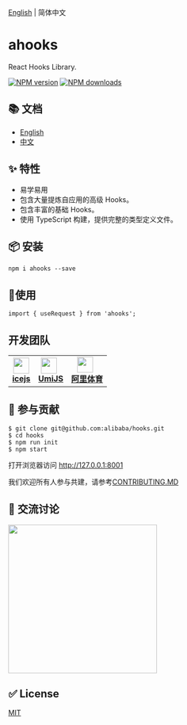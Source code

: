 [English](https://github.com/alibaba/hooks/blob/master/README.md) | 简体中文

# ahooks

React Hooks Library.

[![NPM version][image-1]][1] [![NPM downloads][image-2]][2]

## 📚 文档

* [English](https://ahooks.js.org/)
* [中文](https://ahooks.js.org/zh-CN/)

## ✨ 特性

* 易学易用
* 包含大量提炼自应用的高级 Hooks。
* 包含丰富的基础 Hooks。
* 使用 TypeScript 构建，提供完整的类型定义文件。

## 📦 安装

```
npm i ahooks --save
```

## 🔨使用

```
import { useRequest } from 'ahooks';
```

## 开发团队

<table>
  <tbody>
    <tr>
      <td align="center">
        <a target="_blank" href="https://github.com/alibaba/ice">
          <img
            width="32"
            src="https://img.alicdn.com/tfs/TB1Jd.tb79l0K4jSZFKXXXFjpXa-482-264.png"
          />
          <br>
          <strong>icejs</strong>
        </a>
      </td>
      <td align="center">
        <a target="_blank" href="https://github.com/umijs/umi">
          <img
            width="32"
            style="vertical-align: -0.32em; margin-right: 8px;"
            src="https://img.alicdn.com/tfs/TB1fhqaLAT2gK0jSZFkXXcIQFXa-132-130.png"
          />
          <br>
          <strong>UmiJS</strong>
        </a>
      </td>
       <td align="center">
        <a target="_blank" href="https://www.alisports.com/">
          <img
            width="32"
            style="vertical-align: -0.32em; margin-right: 8px;"
            src="https://gw.alicdn.com/tfs/TB13XKjLuL2gK0jSZFmXXc7iXXa-205-59.png"
          />
          <br>
          <strong>阿里体育</strong>
        </a>
      </td>
    </tr>
  </tbody>
</table>

## 🤝 参与贡献

```
$ git clone git@github.com:alibaba/hooks.git
$ cd hooks
$ npm run init
$ npm start
```
打开浏览器访问 http://127.0.0.1:8001

我们欢迎所有人参与共建，请参考[CONTRIBUTING.MD](https://github.com/alibaba/hooks/blob/master/CONTRIBUTING.MD)

## 👥 交流讨论

<img src="https://raw.githubusercontent.com/umijs/hooks/master/dingtalk.jpg" width="300" />

## ✅ License

[MIT](https://github.com/alibaba/hooks/blob/master/LICENSE)

[1]:	https://www.npmjs.com/package/ahooks
[2]:	https://npmjs.org/package/ahooks

[image-1]:	https://img.shields.io/npm/v/ahooks.svg?style=flat
[image-2]:	https://img.shields.io/npm/dm/ahooks.svg?style=flat
